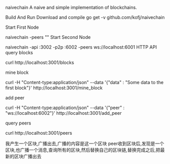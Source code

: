 naivechain
A naive and simple implementation of blockchains.

Build And Run
Download and compile go get -v github.com/kofj/naivechain

Start First Node

naivechain -peers ""
Start Second Node

naivechain -api :3002 -p2p :6002 -peers ws://localhost:6001
HTTP API
query blocks

curl http://localhost:3001/blocks

mine block

curl -H "Content-type:application/json" --data '{"data" : "Some data to the first block"}' http://localhost:3001/mine_block

add peer

curl -H "Content-type:application/json" --data '{"peer" : "ws://localhost:6002"}' http://localhost:3001/add_peer

query peers

curl http://localhost:3001/peers

我产生一个区块,广播出去,广播的内容是这一个区块
peer收到区块后,发现是一个区块,也广播一个消息,查询所有的区块,然后替换自己的区块链,替换完成之后,把最新的区块广播出去
